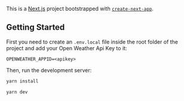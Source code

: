 This is a [Next.js](https://nextjs.org/) project bootstrapped with [`create-next-app`](https://github.com/vercel/next.js/tree/canary/packages/create-next-app).

## Getting Started

First you need to create an `.env.local` file inside the root folder of the project and add your Open Weather Api Key to it:

```
OPENWEATHER_APPID=<apikey>
```

Then, run the development server:

```bash
yarn install 

yarn dev
```
